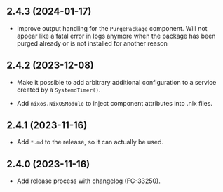 
## 2.4.3 (2024-01-17)


- Improve output handling for the `PurgePackage` component. Will not appear like a fatal error in logs anymore when the package has been purged already or is not installed for another reason


## 2.4.2 (2023-12-08)


* Make it possible to add arbitrary additional configuration to a service created by a `SystemdTimer()`.

* Add `nixos.NixOSModule` to inject component attributes into .nix files.


## 2.4.1 (2023-11-16)


* Add `*.md` to the release, so it can actually be used.


## 2.4.0 (2023-11-16)

- Add release process with changelog (FC-33250).
